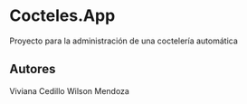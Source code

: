 # Cocteles.App
Proyecto para la administración de una coctelería automática
## Autores
Viviana Cedillo
Wilson Mendoza
